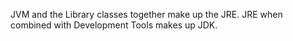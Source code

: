 JVM and the Library classes together make up the JRE. JRE when combined with Development Tools makes up JDK.